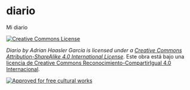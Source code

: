 # diario
Mi diario

[![Creative Commons License](https://i.creativecommons.org/l/by-sa/4.0/88x31.png)](http://creativecommons.org/licenses/by-sa/4.0/)

_Diario by Adrian Haasler García is licensed under a [Creative Commons Attribution-ShareAlike 4.0 International License](http://creativecommons.org/licenses/by-sa/4.0/)_.
Este obra está bajo una [licencia de Creative Commons Reconocimiento-CompartirIgual 4.0 Internacional](http://creativecommons.org/licenses/by-sa/4.0/).

[![Approved for free cultural works](https://creativecommons.org/images/deed/seal.png)](https://creativecommons.org/freeworks/)
